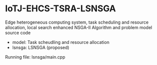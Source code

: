 # IoTJ-EHCS-TSRA-LSNSGA
Edge heterogeneous computing system, task scheduling and resource allocation, local search enhanced NSGA-II
Algorithm and problem model source code
- model: Task scheudling and resource allocation
- lsnsga: LSNSGA (proposed)

Running file: lsnsga/main.cpp
